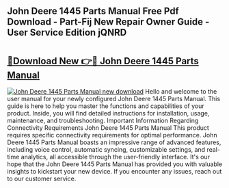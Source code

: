 ## John Deere 1445 Parts Manual Free Pdf Download - Part-Fij New Repair Owner Guide - User Service Edition jQNRD

# <h2><a href="http://bc94997.oget.top/?id=John+Deere+1445+Parts+Manual">🔗Download New 👉🔴 John Deere 1445 Parts Manual</a></h2>

[![John Deere 1445 Parts Manual new download](https://i.imgur.com/5g1atiW.png)](http://bc94997.oget.top/?id=John+Deere+1445+Parts+Manual)
Hello and welcome to the user manual for your newly configured John Deere 1445 Parts Manual. This guide is here to help you master the functions and capabilities of your product. Inside, you will find detailed instructions for installation, usage, maintenance, and troubleshooting. Important Information Regarding Connectivity Requirements John Deere 1445 Parts Manual This product requires specific connectivity requirements for optimal performance. John Deere 1445 Parts Manual boasts an impressive range of advanced features, including voice control, automatic syncing, customizable settings, and real-time analytics, all accessible through the user-friendly interface. It's our hope that the John Deere 1445 Parts Manual has provided you with valuable insights to kickstart your new device. If you encounter any issues, reach out to our customer service.

